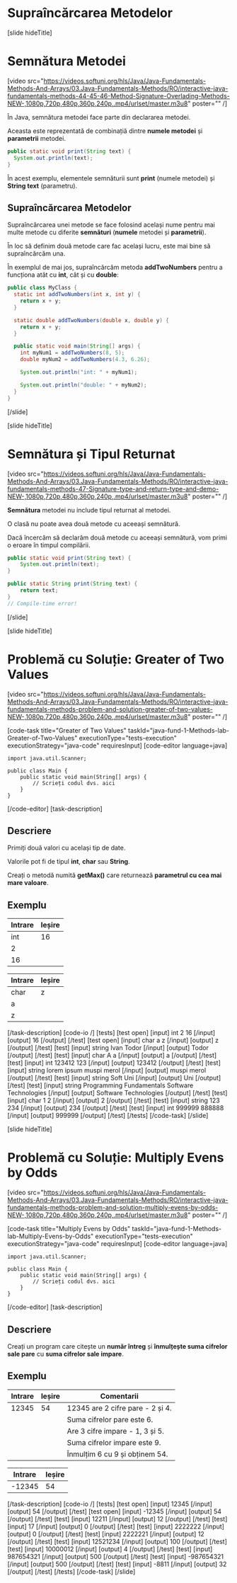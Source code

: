 # Supraîncărcarea Metodelor

[slide hideTitle]
# Semnătura Metodei
[video src="https://videos.softuni.org/hls/Java/Java-Fundamentals-Methods-And-Arrays/03.Java-Fundamentals-Methods/RO/interactive-java-fundamentals-methods-44-45-46-Method-Signature-Overlading-Methods-NEW-,1080p,720p,480p,360p,240p,.mp4/urlset/master.m3u8" poster="" /]


În Java, semnătura metodei face parte din declararea metodei.

Aceasta este reprezentată de combinațiă dintre **numele metodei** și **parametrii** metodei.

```Java
public static void print(String text) {
  System.out.println(text);
}
```
În acest exemplu, elementele semnăturii sunt **print** (numele metodei) și **String text** (parametru).

## Supraîncărcarea Metodelor

Supraîncărcarea unei metode se face folosind același nume pentru mai multe metode cu diferite **semnături** \(**numele** metodei și **parametrii**\).

În loc să definim două metode care fac același lucru, este mai bine să supraîncărcăm una.

În exemplul de mai jos, supraîncărcăm metoda **addTwoNumbers** pentru a funcționa atât cu **int**, cât și cu **double**:

```java live no-template
public class MyClass {
  static int addTwoNumbers(int x, int y) {
    return x + y;
  }

  static double addTwoNumbers(double x, double y) {
    return x + y;
  }

  public static void main(String[] args) {
    int myNum1 = addTwoNumbers(8, 5);
    double myNum2 = addTwoNumbers(4.3, 6.26);

    System.out.println("int: " + myNum1);

    System.out.println("double: " + myNum2);
  }
}
```


[/slide]

[slide hideTitle]
# Semnătura și Tipul Returnat 

[video src="https://videos.softuni.org/hls/Java/Java-Fundamentals-Methods-And-Arrays/03.Java-Fundamentals-Methods/RO/interactive-java-fundamentals-methods-47-Signature-type-and-return-type-and-demo-NEW-,1080p,720p,480p,360p,240p,.mp4/urlset/master.m3u8" poster="" /]

**Semnătura** metodei nu include tipul returnat al metodei.

O clasă nu poate avea două metode cu aceeași semnătură. 

Dacă încercăm să declarăm două metode cu aceeași semnătură, vom primi o eroare în timpul compilării.

```Java
public static void print(String text) {
    System.out.println(text);
}

public static String print(String text) {
    return text;
}
// Compile-time error!
```
[/slide]

[slide hideTitle]
# Problemă cu Soluție: Greater of Two Values

[video src="https://videos.softuni.org/hls/Java/Java-Fundamentals-Methods-And-Arrays/03.Java-Fundamentals-Methods/RO/interactive-java-fundamentals-methods-problem-and-solution-greater-of-two-values-NEW-,1080p,720p,480p,360p,240p,.mp4/urlset/master.m3u8" poster="" /]

[code-task title="Greater of Two Values" taskId="java-fund-1-Methods-lab-Greater-of-Two-Values" executionType="tests-execution" executionStrategy="java-code" requiresInput]
[code-editor language=java]

```
import java.util.Scanner;

public class Main {
    public static void main(String[] args) {
        // Scrieți codul dvs. aici
    }
}
```
[/code-editor]
[task-description]
## Descriere
Primiți două valori cu același tip de date.

Valorile pot fi de tipul **int**, **char** sau **String**.

Creați o metodă numită **getMax()** care returnează **parametrul cu cea mai mare valoare**.

## Exemplu
|**Intrare**|**Ieșire** |
| --- | --- | 
| int | 16 |
| 2 | |
| 16 | |

|**Intrare**|**Ieșire** |
| --- | --- | 
| char | z |
| a | |
| z | |


[/task-description]
[code-io /]
[tests]
[test open]
[input]
int
2
16
[/input]
[output]
16
[/output]
[/test]
[test open]
[input]
char
a
z
[/input]
[output]
z
[/output]
[/test]
[test]
[input]
string
Ivan
Todor
[/input]
[output]
Todor
[/output]
[/test]
[test]
[input]
char
A
a
[/input]
[output]
a
[/output]
[/test]
[test]
[input]
int
123412
123
[/input]
[output]
123412
[/output]
[/test]
[test]
[input]
string
lorem ipsum
muspi merol
[/input]
[output]
muspi merol
[/output]
[/test]
[test]
[input]
string
Soft
Uni
[/input]
[output]
Uni
[/output]
[/test]
[test]
[input]
string
Programming Fundamentals
Software Technologies
[/input]
[output]
Software Technologies
[/output]
[/test]
[test]
[input]
char
1
2
[/input]
[output]
2
[/output]
[/test]
[test]
[input]
string
123
234
[/input]
[output]
234
[/output]
[/test]
[test]
[input]
int
999999
888888
[/input]
[output]
999999
[/output]
[/test]
[/tests]
[/code-task]
[/slide]


[slide hideTitle]
# Problemă cu Soluție: Multiply Evens by Odds
[video src="https://videos.softuni.org/hls/Java/Java-Fundamentals-Methods-And-Arrays/03.Java-Fundamentals-Methods/RO/interactive-java-fundamentals-methods-problem-and-solution-multiply-evens-by-odds-NEW-,1080p,720p,480p,360p,240p,.mp4/urlset/master.m3u8" poster="" /]

[code-task title="Multiply Evens by Odds" taskId="java-fund-1-Methods-lab-Multiply-Evens-by-Odds" executionType="tests-execution" executionStrategy="java-code" requiresInput]
[code-editor language=java]
```
import java.util.Scanner;

public class Main {
    public static void main(String[] args) {
        // Scrieți codul dvs. aici
    }
}
```
[/code-editor]
[task-description]
## Descriere
Creați un program care citește un **număr întreg** și **înmulțește suma cifrelor sale pare** cu **suma cifrelor sale impare**.

## Exemplu
|**Intrare**|**Ieșire** |**Comentarii**|
| --- | --- | --- |
| 12345 | 54 | 12345 are 2 cifre pare - 2 și 4. |
| | | Suma cifrelor pare este 6. |
| | | Are 3 cifre impare - 1, 3 și 5. |
| | | Suma cifrelor impare este 9. |
| | | Înmulțim 6 cu 9 și obținem 54. |


|**Intrare**|**Ieșire** |
| --- | --- |
| -12345 | 54 |

[/task-description]
[code-io /]
[tests]
[test open]
[input]
12345
[/input]
[output]
54
[/output]
[/test]
[test open]
[input]
-12345
[/input]
[output]
54
[/output]
[/test]
[test]
[input]
12211
[/input]
[output]
12
[/output]
[/test]
[test]
[input]
17
[/input]
[output]
0
[/output]
[/test]
[test]
[input]
2222222
[/input]
[output]
0
[/output]
[/test]
[test]
[input]
2222221
[/input]
[output]
12
[/output]
[/test]
[test]
[input]
12521234
[/input]
[output]
100
[/output]
[/test]
[test]
[input]
10000012
[/input]
[output]
4
[/output]
[/test]
[test]
[input]
987654321
[/input]
[output]
500
[/output]
[/test]
[test]
[input]
-987654321
[/input]
[output]
500
[/output]
[/test]
[test]
[input]
-8811
[/input]
[output]
32
[/output]
[/test]
[/tests]
[/code-task]
[/slide]

